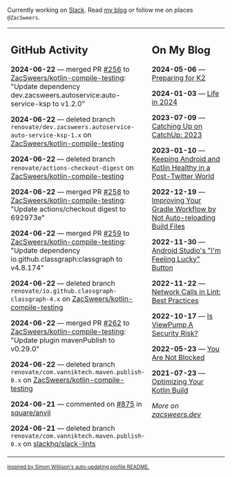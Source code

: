 Currently working on [Slack](https://slack.com/). Read [my blog](https://zacsweers.dev/) or follow me on places `@ZacSweers`.

<table><tr><td valign="top" width="60%">

## GitHub Activity
<!-- githubActivity starts -->
**2024-06-22** — merged PR [#256](https://github.com/ZacSweers/kotlin-compile-testing/pull/256) to [ZacSweers/kotlin-compile-testing](https://github.com/ZacSweers/kotlin-compile-testing): "Update dependency dev.zacsweers.autoservice:auto-service-ksp to v1.2.0"

**2024-06-22** — deleted branch `renovate/dev.zacsweers.autoservice-auto-service-ksp-1.x` on [ZacSweers/kotlin-compile-testing](https://github.com/ZacSweers/kotlin-compile-testing)

**2024-06-22** — deleted branch `renovate/actions-checkout-digest` on [ZacSweers/kotlin-compile-testing](https://github.com/ZacSweers/kotlin-compile-testing)

**2024-06-22** — merged PR [#258](https://github.com/ZacSweers/kotlin-compile-testing/pull/258) to [ZacSweers/kotlin-compile-testing](https://github.com/ZacSweers/kotlin-compile-testing): "Update actions/checkout digest to 692973e"

**2024-06-22** — merged PR [#259](https://github.com/ZacSweers/kotlin-compile-testing/pull/259) to [ZacSweers/kotlin-compile-testing](https://github.com/ZacSweers/kotlin-compile-testing): "Update dependency io.github.classgraph:classgraph to v4.8.174"

**2024-06-22** — deleted branch `renovate/io.github.classgraph-classgraph-4.x` on [ZacSweers/kotlin-compile-testing](https://github.com/ZacSweers/kotlin-compile-testing)

**2024-06-22** — merged PR [#262](https://github.com/ZacSweers/kotlin-compile-testing/pull/262) to [ZacSweers/kotlin-compile-testing](https://github.com/ZacSweers/kotlin-compile-testing): "Update plugin mavenPublish to v0.29.0"

**2024-06-22** — deleted branch `renovate/com.vanniktech.maven.publish-0.x` on [ZacSweers/kotlin-compile-testing](https://github.com/ZacSweers/kotlin-compile-testing)

**2024-06-21** — commented on [#875](https://github.com/square/anvil/issues/875#issuecomment-2183324224) in [square/anvil](https://github.com/square/anvil)

**2024-06-21** — deleted branch `renovate/com.vanniktech.maven.publish-0.x` on [slackhq/slack-lints](https://github.com/slackhq/slack-lints)
<!-- githubActivity ends -->
</td><td valign="top" width="40%">

## On My Blog
<!-- blog starts -->
**2024-05-06** — [Preparing for K2](https://www.zacsweers.dev/preparing-for-k2/)

**2024-01-03** — [Life in 2024](https://www.zacsweers.dev/life-in-2024/)

**2023-07-09** — [Catching Up on CatchUp: 2023](https://www.zacsweers.dev/catching-up-on-catchup-2023/)

**2023-01-10** — [Keeping Android and Kotlin Healthy in a Post-Twitter World](https://www.zacsweers.dev/keeping-android-healthy/)

**2022-12-19** — [Improving Your Gradle Workflow by Not Auto-reloading Build Files](https://www.zacsweers.dev/improving-your-workflow-by-not-auto-reloading-build-files/)

**2022-11-30** — [Android Studio's "I'm Feeling Lucky" Button](https://www.zacsweers.dev/android-studios-im-feeling-lucky-button/)

**2022-11-22** — [Network Calls in Lint: Best Practices](https://www.zacsweers.dev/network-calls-in-lint-best-practices/)

**2022-10-17** — [Is ViewPump A Security Risk?](https://www.zacsweers.dev/is-viewpump-a-security-risk/)

**2022-05-23** — [You Are Not Blocked](https://www.zacsweers.dev/you-are-not-blocked/)

**2021-07-23** — [Optimizing Your Kotlin Build](https://www.zacsweers.dev/optimizing-your-kotlin-build/)
<!-- blog ends -->
_More on [zacsweers.dev](https://zacsweers.dev/)_
</td></tr></table>

<sub><a href="https://simonwillison.net/2020/Jul/10/self-updating-profile-readme/">Inspired by Simon Willison's auto-updating profile README.</a></sub>